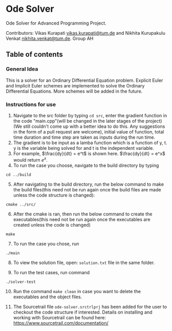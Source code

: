 # Ode Solver

Ode Solver for Advanced Programming Project.

Contributors: Vikas Kurapati <vikas.kurapati@tum.de> and Nikhita Kurupakulu Venkat <nikhita.venkat@tum.de>. Group AH
 
 ## Table of contents

 ### General Idea
 This is a solver for an Ordinary Differential Equation problem. Explicit Euler and Implicit Euler schemes are implemented to solve the Ordinary Differential Equations. More schemes will be added in the future. 

 ### Instructions for use
 1. Navigate to the src folder by typing `cd src`, enter the gradient function in the code "main.cpp"(will be changed in the later stages of the project)(We still couldn't come up with a better idea to do this. Any suggestions in the form of a pull request are welcome), initial value of function, total time duration and time step are taken as inputs during the run time.
 2. The gradient is to be input as a lamba function which is a function of y, t. y is the variable being solved for and t is the independent variable.
 3. For example, $`\frac{dy}{dt} = e^t`$ is shown here. $`\frac{dy}{dt} = e^x`$ would return $`e^x`$.
 4. To run the case you choose, navigate to the build directory by typing
```
cd ../build
```
 5. After navigating to the build directory, run the below command to make the build files(this need not be run again once the build files are made unless the code structure is changed): 
```
cmake ../src/
```
 6. After the cmake is ran,  then run the below command to create the executables(this need not be run again once the executables are created unless the code is changed)
```
make
``` 
 7. To run the case you chose, run 
```
./main
```
 8. To view the solution file, open: `solution.txt` file in the same folder.

 9. To run the test cases, run command 
```
./solver-test
```

 10. Run the command `make clean` in case you want to delete the executables and the object files.

 11. The Sourcetrail file `ode-solver.srctrlprj` has been added for the user to checkout the code structure if interested. Details on installing and working with Sourcetrail can be found here: <https://www.sourcetrail.com/documentation/>
